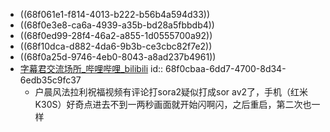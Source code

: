 - ((68f061e1-f814-4013-b222-b56b4a594d33))
- ((68f0e3e8-ca6a-4939-a35b-bd28a5fbbdb4))
- ((68f0ed99-28f4-46a2-a855-1d0555700a92))
- ((68f10dca-d882-4da6-9b3b-ce3cbc82f7e2))
- ((68f0a25d-9746-4eb0-8043-a8ad237b4961))
- [字幕君交流场所_哔哩哔哩_bilibili](https://www.bilibili.com/video/av2/)
  id:: 68f0cbaa-6dd7-4700-8d34-6edb35c9fc37
	- 户晨风法拉利祝福视频有评论打sora2疑似打成sor av2了，手机（红米K30S）好奇点进去不到一两秒画面就开始闪啊闪，之后重启，第二次也一样